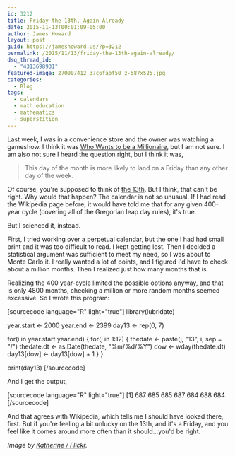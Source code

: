 ```yaml
---
id: 3212
title: Friday the 13th, Again Already
date: 2015-11-13T00:01:09-05:00
author: James Howard
layout: post
guid: https://jameshoward.us/?p=3212
permalink: /2015/11/13/friday-the-13th-again-already/
dsq_thread_id:
  - "4313698931"
featured-image: 270007412_37c6fabf50_z-587x525.jpg
categories:
  - Blog
tags:
  - calendars
  - math education
  - mathematics
  - superstition
---
```

Last week, I was in a convenience store and the owner was watching a gameshow.  I think it was [Who Wants to be a Millionaire](http://millionairetv.dadt.com/), but I am not sure.  I am also not sure I heard the question right, but I think it was,

> This day of the month is more likely to land on a Friday than any other day of the week.

Of course, you're supposed to think of [the 13th](https://en.wikipedia.org/wiki/Friday_the_13th).  But I think, that can't be right.  Why would that happen?  The calendar is not so unusual.  If I had read the Wikipedia page before, it would have told me that for any given 400-year cycle (covering all of the Gregorian leap day rules), it's true.  

But I scienced it, instead.

First, I tried working over a perpetual calendar, but the one I had had small print and it was too difficult to read.  I kept getting lost.  Then I decided a statistical argument was sufficient to meet my need, so I was about to Monte Carlo it.  I really wanted a lot of points, and I figured I'd have to check about a million months.  Then I realized just how many months that is.  

Realizing the 400 year-cycle limited the possible options anyway, and that is only 4800 months, checking a million or more random months seemed excessive.  So I wrote this program:

[sourcecode language="R" light="true"]
library(lubridate)

year.start &lt;- 2000
year.end &lt;- 2399
day13 &lt;- rep(0, 7)

for(i in year.start:year.end) {
  for(j in 1:12) {
    thedate &lt;- paste(j, &quot;13&quot;, i, sep = &quot;/&quot;)
    thedate.dt &lt;- as.Date(thedate, &quot;%m/%d/%Y&quot;)
    dow &lt;- wday(thedate.dt)
    day13[dow] &lt;- day13[dow] + 1
  }
}

print(day13)
[/sourcecode]

And I get the output,

[sourcecode language="R" light="true"]
[1] 687 685 685 687 684 688 684
[/sourcecode]

And that agrees with Wikipedia, which tells me I should have looked there, first.  But if you're feeling a bit unlucky on the 13th, and it's a Friday, and you feel like it comes around more often than it should...you'd be right.

_Image by [Katherine / Flickr](https://www.flickr.com/photos/chatiryworld/270007412/)._

